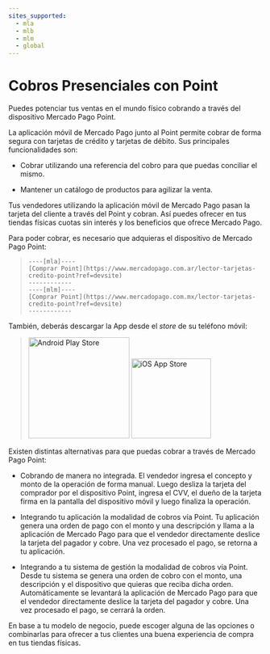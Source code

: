 ```yaml
---
sites_supported:
  - mla
  - mlb
  - mlm
  - global
---
```


# Cobros Presenciales con Point
Puedes potenciar tus ventas en el mundo físico cobrando a través del dispositivo Mercado Pago Point.

La aplicación móvil de Mercado Pago junto al Point permite cobrar de forma segura con tarjetas de crédito y tarjetas de débito. Sus principales funcionalidades son:

- Cobrar utilizando una referencia del cobro para que puedas conciliar el mismo.

- Mantener un catálogo de productos para agilizar la venta.

Tus vendedores utilizando la aplicación móvil de Mercado Pago pasan la tarjeta del cliente a través del Point y cobran. Así puedes ofrecer en tus tiendas físicas cuotas sin interés y los beneficios que ofrece Mercado Pago.

Para poder cobrar, es necesario que adquieras el dispositivo de Mercado Pago Point:

> ```
> ----[mla]----
> [Comprar Point](https://www.mercadopago.com.ar/lector-tarjetas-credito-point?ref=devsite)
> ------------
> ----[mlm]----
> [Comprar Point](https://www.mercadopago.com.mx/lector-tarjetas-credito-point?ref=devsite)
> ------------  
> ```

También, deberás descargar la App desde el *store* de su teléfono móvil:

> [<img src="/developers/bundles/images/GooglePlayBadge.es.png" alt="Android Play Store" width="200"/>](https://play.google.com/store/apps/details?id=com.mercadopago.wallet&hl=es_419) [<img src="/developers/bundles/images/AppStoreBadge.es.svg" alt="iOS App Store" width="158"/>](https://itunes.apple.com/ar/app/mercado-pago/id925436649?mt=8)

Existen distintas alternativas para que puedas cobrar a través de Mercado Pago Point:

* Cobrando de manera no integrada. El vendedor ingresa el concepto y monto de la operación de forma manual. Luego desliza la tarjeta del comprador por el dispositivo Point, ingresa el CVV, el dueño de la tarjeta firma en la pantalla del dispositivo móvil y luego finaliza la operación.

* Integrando tu aplicación la modalidad de cobros vía Point. Tu aplicación genera una orden de pago con el monto y una descripción y llama a la aplicación de Mercado Pago para que el vendedor directamente deslice la tarjeta del pagador y cobre. Una vez procesado el pago, se retorna a tu aplicación.

* Integrando a tu sistema de gestión la modalidad de cobros vía Point. Desde tu sistema se genera una orden de cobro con el monto, una descripción y el dispositivo que quieras que reciba dicha orden. Automáticamente se levantará la aplicación de Mercado Pago para que el vendedor directamente deslice la tarjeta del pagador y cobre. Una vez procesado el pago, se cerrará la orden.


En base a tu modelo de negocio, puede escoger alguna de las opciones o combinarlas para ofrecer a tus clientes una buena experiencia de compra en tus tiendas físicas.
